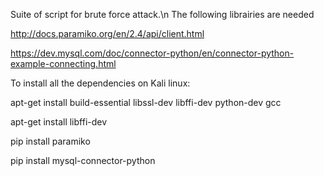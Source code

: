 Suite of script for brute force attack.\n
The following librairies are needed

http://docs.paramiko.org/en/2.4/api/client.html

https://dev.mysql.com/doc/connector-python/en/connector-python-example-connecting.html


To install all the dependencies on Kali linux:

apt-get install build-essential libssl-dev libffi-dev python-dev gcc

apt-get install libffi-dev

pip install paramiko

pip install mysql-connector-python

